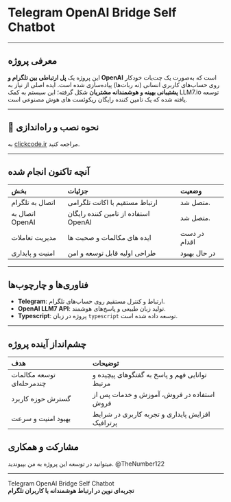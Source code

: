 # Telegram OpenAI Bridge Self Chatbot

---

## معرفی پروژه

این پروژه یک **پل ارتباطی بین تلگرام و OpenAI** است که به‌صورت یک چت‌بات خودکار روی حساب‌های کاربری انسانی (نه ربات‌ها) پیاده‌سازی شده است. ایده اصلی از نیاز به **پشتیبانی بهینه و هوشمندانه مشتریان** شکل گرفته؛ این سیستم به کمک LLM7.io توسعه یافته شده که یک تامین کننده رایگان ریکوئست های هوش مصنوعی است.

---

## 🚀 نحوه نصب و راه‌اندازی
به [clickcode.ir](https://clickcode.ir/blog/2-telegram-ai-agent) مراجعه کنید.

---

## آنچه تاکنون انجام شده

| بخش | جزئیات | وضعیت |
|:----|:--------|:------|
| اتصال به تلگرام | ارتباط مستقیم با اکانت تلگرامی | متصل شد.|
| اتصال به OpenAI | استفاده از تامین کننده رایگان OpenAI | متصل شد. |
| مدیریت تعاملات | ایده های مکالمات و صحبت ها| در دست اقدام |
| امنیت و پایداری | طراحی اولیه قابل توسعه و امن | در حال بهبود |

---

## فناوری‌ها و چارچوب‌ها

- **Telegram**: ارتباط و کنترل مستقیم روی حساب‌های تلگرام.
- **OpenAI LLM7 API**: تولید زبان طبیعی و پاسخ‌های هوشمند.
- **Typescript**: پروژه در زبان `typescript` توسعه داده شده است.

---

## چشم‌انداز آینده پروژه

| هدف | توضیحات |
|:------|:---------|
| توسعه مکالمات چندمرحله‌ای | توانایی فهم و پاسخ به گفتگوهای پیچیده و مرتبط |
| گسترش حوزه کاربرد | استفاده در فروش، آموزش و خدمات پس از فروش |
| بهبود امنیت و سرعت | افزایش پایداری و تجربه کاربری در شرایط پرترافیک |

## مشارکت و همکاری

میتوانید در توسعه این پروژه به من بپیوندید.
@TheNumber122

---

Telegram OpenAI Bridge Self Chatbot  
**تجربه‌ای نوین در ارتباط هوشمندانه با کاربران تلگرام**
